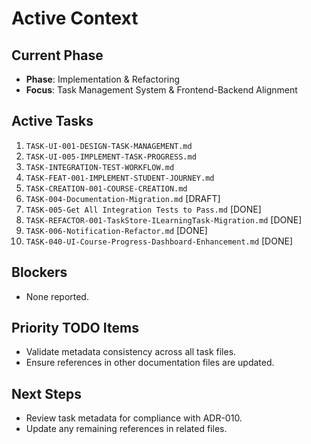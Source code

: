 # Active Context

## Current Phase

- **Phase**: Implementation & Refactoring
- **Focus**: Task Management System & Frontend-Backend Alignment

## Active Tasks

1. `TASK-UI-001-DESIGN-TASK-MANAGEMENT.md`
2. `TASK-UI-005-IMPLEMENT-TASK-PROGRESS.md`
3. `TASK-INTEGRATION-TEST-WORKFLOW.md`
4. `TASK-FEAT-001-IMPLEMENT-STUDENT-JOURNEY.md`
5. `TASK-CREATION-001-COURSE-CREATION.md`
6. `TASK-004-Documentation-Migration.md` [DRAFT]
7. `TASK-005-Get All Integration Tests to Pass.md` [DONE]
8. `TASK-REFACTOR-001-TaskStore-ILearningTask-Migration.md` [DONE]
9. `TASK-006-Notification-Refactor.md` [DONE]
10. `TASK-040-UI-Course-Progress-Dashboard-Enhancement.md` [DONE]

## Blockers

- None reported.

## Priority TODO Items

- Validate metadata consistency across all task files.
- Ensure references in other documentation files are updated.

## Next Steps

- Review task metadata for compliance with ADR-010.
- Update any remaining references in related files.

